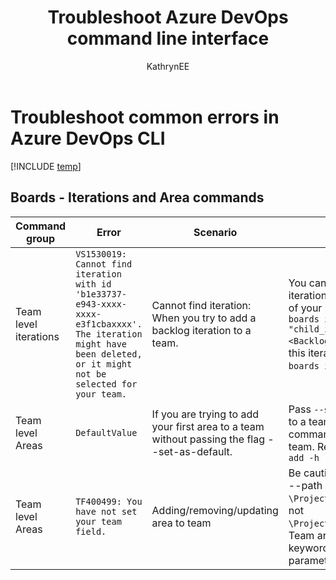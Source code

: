 ﻿---
title: Troubleshoot Azure DevOps command line interface
titleSuffix: Azure DevOps
description: Azure DevOps extension command line interface troubleshooting
ms.topic: troubleshooting
ms.prod: devops
ms.technology: devops-ref
ms.manager: mijacobs
ms.author: geverghe
monikerRange: "azure-devops"
author: KathrynEE
ms.date: 06/18/2019
---

# Troubleshoot common errors in Azure DevOps CLI

[!INCLUDE [temp](../includes/version-vsts-only.md)]

## Boards - Iterations and Area commands

| Command group         | Error                                                                                                                                                               | Scenario                                                                                      | Fix/Workaround                                                                                                                                                                                                                                                                                                                                       |
| --------------------- | ------------------------------------------------------------------------------------------------------------------------------------------------------------------- | --------------------------------------------------------------------------------------------- | ---------------------------------------------------------------------------------------------------------------------------------------------------------------------------------------------------------------------------------------------------------------------------------------------------------------------------------------------------- |
| Team level iterations | `VS1530019: Cannot find iteration with id 'b1e33737-e943-xxxx-xxxx-e3f1cbaxxxx'. The iteration might have been deleted, or it might not be selected for your team.` | Cannot find iteration: When you try to add a backlog iteration to a team.                     | You can only add child iterations of backlog iteration to your team. Create child iterations of your backlog iteration using command `az boards iteration project create --name "child_iteration_name" --path <BacklogIterationPath>`. Get the identifier of this iteration and add it to your team using `az boards iteration team add -h` command. |
| Team level Areas      | `DefaultValue`                                                                                                                                                      | If you are trying to add your first area to a team without passing the flag --set-as-default. | Pass `--set-as-default` when adding an area to a team or use `az boards area team update` command to change the default area for the team. Refer help for `az boards area team add -h`                                                                                                                                                               |
| Team level Areas      | `TF400499: You have not set your team field.`                                                                                                                       | Adding/removing/updating area to team                                                         | Be cautious while working with team areas, --path parameter for team area must be `\ProjectName\RootAreaName\ChildArea1` and not `\ProjectName\Area\RootAreaName\ChildArea1`. Team area commands don't expect 'Area' keyword to be passed in the --path parameter.                                                                                   |
